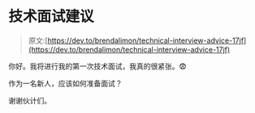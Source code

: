 # 技术面试建议

> 原文:[https://dev.to/brendalimon/technical-interview-advice-17jf](https://dev.to/brendalimon/technical-interview-advice-17jf)

你好。我将进行我的第一次技术面试，我真的很紧张。😨

作为一名新人，应该如何准备面试？

谢谢伙计们。